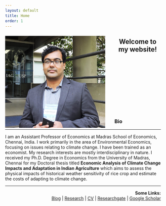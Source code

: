 ```yaml
---
layout: default
title: Home
order: 1
---
```


<img src="/images/AP_Brazil.jpg" align=left style="width:324px;height:297px;margin-top:10px;margin-right:30px"/>
<h2 style="text-align:center;">Welcome to my website! </h2>
<br />
<br />
<br />
<br />
<br />
<br />
<br />
<br />
<br />
<br />

### Bio
------------------------------------
I am an Assistant Professor of Economics at Madras School of Economics, Chennai, India. I work primarily in the area of Environmental Economics, focusing on issues relating to climate change. I have been trained as an economist. My research interests are mostly interdisciplinary in nature. I received my Ph.D. Degree in Economics from the University of Madras, Chennai for my Doctoral thesis titled **Economic Analysis of Climate Change Impacts and Adaptation in Indian Agriculture** which aims to assess the physical impacts of historical weather sensitivity of rice crop and estimate the costs of adapting to climate change.

------------------------------------

<p align="right">
  <b>Some Links:</b><br>
  <a href="http://apattanayak.github.io/Blog">Blog</a> |
  <a href="http://apattanayak.github.io/Research">Research</a> |
  <a href="#">CV</a> |
  <a href="https://www.researchgate.net/profile/Anubhab-Pattanayak">Researchgate</a> |
  <a href="https://scholar.google.com/citations?user=7BrGcMoAAAAJ&hl=en&oi=ao">Google Scholar</a>
  <br><br>
</p>
